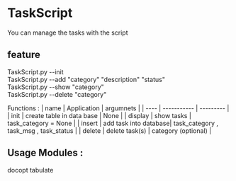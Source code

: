 # TaskScript
 You can manage the tasks with the script 

## feature

TaskScript.py --init <br />
TaskScript.py --add "category" "description" "status" <br />
TaskScript.py --show "category" <br />
TaskScript.py --delete "category"  <br />

Functions : 
| name | Application | argumnets | 
| ---- | ----------- | --------- |
| init | create table in data base | None | 
| display | show tasks | task_category  = None | 
| insert | add task into database| task_category , task_msg  , task_status | 
| delete | delete task(s) | category (optional) | 

## Usage Modules  : 
docopt 
tabulate 

